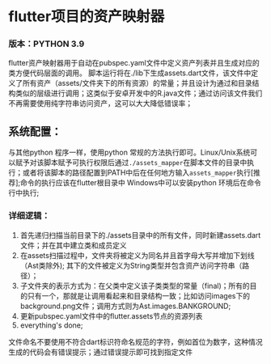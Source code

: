 # flutter项目的资产映射器
### 版本：PYTHON 3.9

flutter资产映射器用于自动在pubspec.yaml文件中定义资产列表并且生成对应的类方便代码层面的调用。
脚本运行将在./lib下生成assets.dart文件，该文件中定义了所有资产（assets/文件夹下的所有资源）的常量；并且设计为通过和目录结构类似的层级进行调用；这类似于安卓开发中的R.java文件；通过访问该文件我们不再需要使用纯字符串访问资产，这可以大大降低错误率；
## 系统配置：
  与其他python 程序一样，使用python 常规的方法执行即可。Linux/Unix系统可以赋予对该脚本赋予可执行权限后通过`./assets_mapper`在脚本文件的目录中执行；或者将该脚本的路径配置到PATH中后在任何地方输入`assets_mapper`执行\[推荐\];命令的执行应该在flutter根目录中
  Windows中可以安装python 环境后在命令行中执行;
 

### 详细逻辑：
  1. 首先递归扫描当前目录下的./assets目录中的所有文件，同时新建assets.dart文件；并在其中建立类和成员定义
  2. 在assets扫描过程中，文件夹将被定义为同名并且首字母大写并增加下划线（Ast类除外); 其下的文件被定义为String类型并包含资产访问字符串（路径）；
  3. 子文件夹的表示方式为：在父类中定义该子类类型的常量（final)；所有的目的只有一个，那就是让调用看起来和目录结构一致；比如访问images下的background.png文件；调用方式则为Ast.images.BANKGROUND;
  4. 更新pubspec.yaml文件中的flutter.assets节点的资源列表
  5. everything's done;

文件命名不要使用不符合dart标识符命名规范的字符，例如首位为数字，这种情况生成的代码会有错误提示；通过错误提示即可找到指定文件
